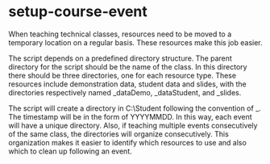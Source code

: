 setup-course-event
==================

When teaching technical classes, resources need to be moved to a temporary location on a regular basis. These resources make this job easier.

The script depends on a predefined directory structure. The parent directory for the script should be the name of the class. In this directory there should be three directories, one for each resource type. These resources include demonstration data, student data and slides, with the directories respectively named <classname>_dataDemo, <classname>_dataStudent, and <classname>_slides.

The script will create a directory in C:\Student following the convention of <classname>_<timestamp>. The timestamp will be in the form of YYYYMMDD. In this way, each event will have a unique directory. Also, if teaching multiple events consecutively of the same class, the directories will organize consecutively. This organization makes it easier to identify which resources to use and also which to clean up following an event.

